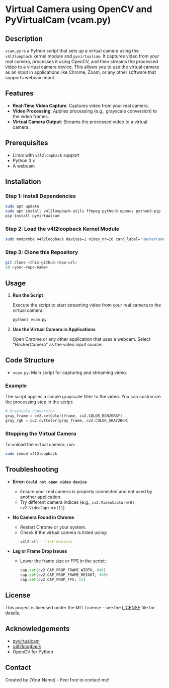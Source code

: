 
# Virtual Camera using OpenCV and PyVirtualCam (vcam.py)

## Description

`vcam.py` is a Python script that sets up a virtual camera using the `v4l2loopback` kernel module and `pyvirtualcam`. 
It captures video from your real camera, processes it using OpenCV, and then streams the processed video to a virtual camera device. 
This allows you to use the virtual camera as an input in applications like Chrome, Zoom, or any other software that supports webcam input.

## Features
- **Real-Time Video Capture**: Captures video from your real camera.
- **Video Processing**: Applies processing (e.g., grayscale conversion) to the video frames.
- **Virtual Camera Output**: Streams the processed video to a virtual camera.

## Prerequisites
- Linux with `v4l2loopback` support
- Python 3.x
- A webcam

## Installation

### Step 1: Install Dependencies

```bash
sudo apt update
sudo apt install v4l2loopback-utils ffmpeg python3-opencv python3-pip
pip install pyvirtualcam
```

### Step 2: Load the v4l2loopback Kernel Module

```bash
sudo modprobe v4l2loopback devices=1 video_nr=10 card_label="HackerCamera" exclusive_caps=1
```

### Step 3: Clone this Repository

```bash
git clone <this-github-repo-url>
cd <your-repo-name>
```

## Usage

1. **Run the Script**
   
   Execute the script to start streaming video from your real camera to the virtual camera:

   ```bash
   python3 vcam.py
   ```

2. **Use the Virtual Camera in Applications**

   Open Chrome or any other application that uses a webcam. 
   Select "HackerCamera" as the video input source.

## Code Structure

- `vcam.py`: Main script for capturing and streaming video.

### Example

The script applies a simple grayscale filter to the video. You can customize the processing step in the script:

```python
# Grayscale conversion
gray_frame = cv2.cvtColor(frame, cv2.COLOR_BGR2GRAY)
gray_rgb = cv2.cvtColor(gray_frame, cv2.COLOR_GRAY2BGR)
```

### Stopping the Virtual Camera

To unload the virtual camera, run:

```bash
sudo rmmod v4l2loopback
```

## Troubleshooting

- **Error: `Could not open video device`**
  - Ensure your real camera is properly connected and not used by another application.
  - Try different camera indices (e.g., `cv2.VideoCapture(0)`, `cv2.VideoCapture(1)`).

- **No Camera Found in Chrome**
  - Restart Chrome or your system.
  - Check if the virtual camera is listed using:
    ```bash
    v4l2-ctl --list-devices
    ```

- **Lag or Frame Drop Issues**
  - Lower the frame size or FPS in the script:
    ```python
    cap.set(cv2.CAP_PROP_FRAME_WIDTH, 640)
    cap.set(cv2.CAP_PROP_FRAME_HEIGHT, 480)
    cap.set(cv2.CAP_PROP_FPS, 15)
    ```

## License

This project is licensed under the MIT License - see the [LICENSE](LICENSE) file for details.

## Acknowledgements

- [pyvirtualcam](https://github.com/letmaik/pyvirtualcam)
- [v4l2loopback](https://github.com/umlaeute/v4l2loopback)
- OpenCV for Python

## Contact

Created by [Your Name] - Feel free to contact me!
